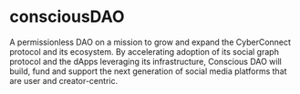 # consciousDAO
A permissionless DAO on a mission to grow and expand the CyberConnect protocol and its ecosystem. By accelerating adoption of its social graph protocol and the dApps leveraging its infrastructure, Conscious DAO will build, fund and support the next generation of social media platforms that are user and creator-centric.
